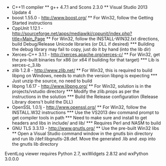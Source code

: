 ﻿* C++11 compiler
** g++ 4.7.1 and Scons 2.3.0
** Visual Studio 2013 Update 4
* boost 1.55.0 - http://www.boost.org/
** For Win32, follow the Getting Started instructions
* CppUnit 1.12.1 - http://sourceforge.net/apps/mediawiki/cppunit/index.php?title=Main_Page
** For Win32, follow the INSTALL-WIN32.txt directions, build Debug/Release Unicode libraries (or DLL if desired)
*** Building the debug library may fail to copy, just do it by hand (into the lib dir)
* Xerces-C++ 3.1.1 - http://xerces.apache.org/xerces-c/
** For Win32, get the pre-built binaries for x86 (or x64 if building for that target)
*** Lib is xerces-c_3.lib
* zlib 1.2.8 - http://www.zlib.net/
** For Win32, this is required to build libpng on Windows, needs to match the version libpng is expecting
*** Just unzip the source, no need to build
* libpng 1.6.17 - http://www.libpng.org/
** For Win32, solution is in the projects/vstudio directory
*** Modify the zlib.props as per the instructions in the solution
*** Build the Release configuration (Release Library doens't build the DLL)
* OpenSSL 1.0.1j - http://www.openssl.org/
** For Win32, follow the INSTALL.W32 instructions
*** Use the VS2013 dev command prompt to get compiler tools in path
*** Need to make sure and install to get headers and libs in include/ and lib/
*** Requires ​Perl and ​NASM to build
* GNU TLS 3.3.13 - http://www.gnutls.org/
** Use the pre-built Win32 libs
** Open a Visual Studio command window in the gnutls bin directory and run lib /def:libgnutls-28.def. Move the generated .lib and .exp into the gnutls lib directory

EventLog viewer requires Python 2.7, wxWidgets 2.8.12 and wxPython 3.0.0.0
